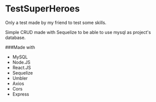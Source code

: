 # TestSuperHeroes

Only a test made by my friend to test some skills.

Simple CRUD made with Sequelize to be able to use mysql as project's database.

###Made with

- MySQL
- Node.JS
- React.JS
- Sequelize
- Umbler
- Axios
- Cors
- Express
